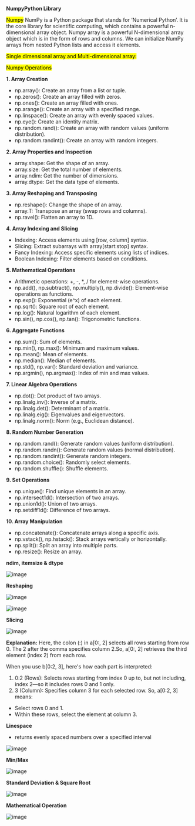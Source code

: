 **NumpyPython Library** 

<mark>Numpy</mark>
NumPy is a Python package that stands for ‘Numerical Python’. It is the core library for scientific computing, which contains a powerful n-dimensional array object.
Numpy array is a powerful N-dimensional array object which is in the form of rows and columns. We can initialize NumPy arrays from nested Python lists and access it elements.

<mark>Single dimensional array and Multi-dimensional array:</mark>
 

<mark>Numpy Operations</mark>

**1. Array Creation**
-	np.array(): Create an array from a list or tuple.
-	np.zeros(): Create an array filled with zeros.
-	np.ones(): Create an array filled with ones.
-	np.arange(): Create an array with a specified range.
-	np.linspace(): Create an array with evenly spaced values.
-	np.eye(): Create an identity matrix.
-	np.random.rand(): Create an array with random values (uniform distribution).
-	np.random.randint(): Create an array with random integers.

**2. Array Properties and Inspection**
-	array.shape: Get the shape of an array.
-	array.size: Get the total number of elements.
-	array.ndim: Get the number of dimensions.
-	array.dtype: Get the data type of elements.

**3. Array Reshaping and Transposing**
-	np.reshape(): Change the shape of an array.
-	array.T: Transpose an array (swap rows and columns).
-	np.ravel(): Flatten an array to 1D.

**4. Array Indexing and Slicing**
-	Indexing: Access elements using [row, column] syntax.
-	Slicing: Extract subarrays with array[start:stop] syntax.
-	Fancy Indexing: Access specific elements using lists of indices.
-	Boolean Indexing: Filter elements based on conditions.

**5. Mathematical Operations**
-	Arithmetic operations: +, -, *, / for element-wise operations.
-	np.add(), np.subtract(), np.multiply(), np.divide(): Element-wise operations as functions.
-	np.exp(): Exponential (e^x) of each element.
-	np.sqrt(): Square root of each element.
-	np.log(): Natural logarithm of each element.
-	np.sin(), np.cos(), np.tan(): Trigonometric functions.

**6. Aggregate Functions**
-	np.sum(): Sum of elements.
-	np.min(), np.max(): Minimum and maximum values.
-	np.mean(): Mean of elements.
-	np.median(): Median of elements.
-	np.std(), np.var(): Standard deviation and variance.
-	np.argmin(), np.argmax(): Index of min and max values.

**7. Linear Algebra Operations**
-	np.dot(): Dot product of two arrays.
-	np.linalg.inv(): Inverse of a matrix.
-	np.linalg.det(): Determinant of a matrix.
-	np.linalg.eig(): Eigenvalues and eigenvectors.
-	np.linalg.norm(): Norm (e.g., Euclidean distance).

**8. Random Number Generation**
-	np.random.rand(): Generate random values (uniform distribution).
-	np.random.randn(): Generate random values (normal distribution).
-	np.random.randint(): Generate random integers.
-	np.random.choice(): Randomly select elements.
-	np.random.shuffle(): Shuffle elements.

**9. Set Operations**
-	np.unique(): Find unique elements in an array.
-	np.intersect1d(): Intersection of two arrays.
-	np.union1d(): Union of two arrays.
-	np.setdiff1d(): Difference of two arrays.

**10. Array Manipulation**
-	np.concatenate(): Concatenate arrays along a specific axis.
-	np.vstack(), np.hstack(): Stack arrays vertically or horizontally.
-	np.split(): Split an array into multiple parts.
-	np.resize(): Resize an array.

**ndim, itemsize & dtype**

![image](https://github.com/user-attachments/assets/adc1d602-392c-4744-9f5a-7918ec7a303c)
 
**Reshaping**

![image](https://github.com/user-attachments/assets/2a847f3b-f1bd-4348-b2dd-3b4100c319e1)

![image](https://github.com/user-attachments/assets/029dc48a-e8de-4d8a-bd32-8174860118f5)


**Slicing**

![image](https://github.com/user-attachments/assets/666dbe08-b4ad-4230-ad18-b322a41eaf5a)

**Explanation:**
Here, the colon (:) in a[0:, 2] selects all rows starting from row 0.
The 2 after the comma specifies column 2.So, a[0:, 2] retrieves the third element (index 2) from each row.

When you use b[0:2, 3], here's how each part is interpreted:
1.	0:2 (Rows): Selects rows starting from index 0 up to, but not including, index 2—so it includes rows 0 and 1 only.
2.	3 (Column): Specifies column 3 for each selected row.
So, a[0:2, 3] means:
-	Select rows 0 and 1.
-	Within these rows, select the element at column 3.

**Linespace**
-	returns evenly spaced numbers over a specified interval

![image](https://github.com/user-attachments/assets/afead951-10b0-43bd-b978-e061a3abfe04)

**Min/Max**

![image](https://github.com/user-attachments/assets/6725e324-10ec-4c3f-a2a0-6f508f9d1954)

**Standard Deviation & Square Root**

![image](https://github.com/user-attachments/assets/f01ed759-1d28-4afb-91de-5c8fbc7cf952)

**Mathematical Operation**

![image](https://github.com/user-attachments/assets/8019155c-c2aa-44ba-9759-a57abbe86ccc)
 

